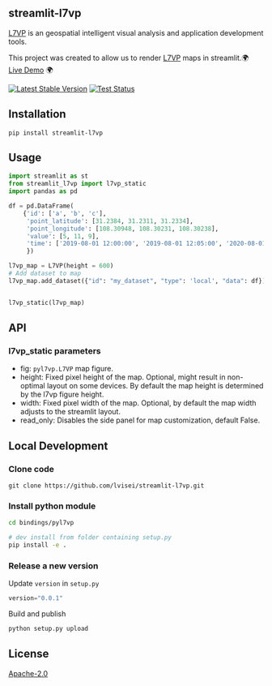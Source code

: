 ## streamlit-l7vp

[L7VP](https://github.com/antvis/L7VP) is an geospatial intelligent visual analysis and application development tools.

This project was created to allow us to render [L7VP](https://github.com/antvis/L7VP) maps in streamlit.🌍 [Live Demo]() 🌍

[![Latest Stable Version](https://img.shields.io/pypi/v/streamlit-l7vp.svg)](https://pypi.python.org/pypi/streamlit-l7vp)
[![Test Status](https://github.com/lvisei/streamlit-l7vp/workflows/test/badge.svg)](https://github.com/lvisei/streamlit-l7vp/actions?query=workflow:test)

## Installation

```
pip install streamlit-l7vp
```

## Usage

```py
import streamlit as st
from streamlit_l7vp import l7vp_static
import pandas as pd

df = pd.DataFrame(
    {'id': ['a', 'b', 'c'],
     'point_latitude': [31.2384, 31.2311, 31.2334],
     'point_longitude': [108.30948, 108.30231, 108.30238],
     'value': [5, 11, 9],
     'time': ['2019-08-01 12:00:00', '2019-08-01 12:05:00', '2020-08-01 11:55:00']
     })

l7vp_map = L7VP(height = 600)
# Add dataset to map
l7vp_map.add_dataset({"id": "my_dataset", "type": 'local', "data": df})


l7vp_static(l7vp_map)
```

## API

### l7vp_static parameters

- fig: `pyl7vp.L7VP` map figure.
- height: Fixed pixel height of the map. Optional, might result in non-optimal layout on some devices. By
  default the map height is determined by the l7vp figure height.
- width: Fixed pixel width of the map. Optional, by default the map width adjusts to the streamlit layout.
- read_only: Disables the side panel for map customization, default False.

## Local Development

### Clone code

```shell
git clone https://github.com/lvisei/streamlit-l7vp.git
```

### Install python module

```sh
cd bindings/pyl7vp

# dev install from folder containing setup.py
pip install -e .
```

### Release a new version

Update `version` in `setup.py`

```py
version="0.0.1"
```

Build and publish

```bash
python setup.py upload
```

## License

[Apache-2.0](./LICENSE)
